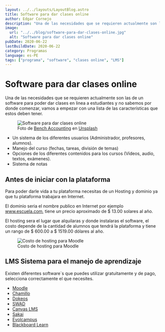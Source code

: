 ```yaml
---
layout: ../../layouts/LayoutBlog.astro
title: Software para dar clases online
author: Edgar Cornejo
description: "Una de las necesidades que se requieren actualmente son las de un software para poder dar clases en linea a estudiantes y no sabemos por donde comenzar, vamos a empezar con una lista de las características que estos deben tener."
image:
  url: "../../blog/software-para-dar-clases-online.jpg"
  alt: "Software para dar clases online"
pubDate: 2020-06-22
lastBuildDate: 2020-06-22
category: Programas
language: es-PE
tags: ["programa", "software", "clases online", "LMS"]
---
```


# Software para dar clases online

Una de las necesidades que se requieren actualmente son las de un software para poder dar clases en linea a estudiantes y no sabemos por donde comenzar, vamos a empezar con una lista de las características que estos deben tener.

<figure>
  <img src="../../blog/software-para-dar-clases-online.jpg" alt="Software para dar clases online"/>
  <figcaption>Foto de <a href="https://unsplash.com/es/@benchaccounting?utm_content=creditCopyText&utm_medium=referral&utm_source=unsplash" title="Bench Accounting" target="_blank">Bench Accounting</a> en <a href="https://unsplash.com/es/fotos/ordenador-portatil-de-operacion-del-hombre-encima-de-la-mesa-C3V88BOoRoM?utm_content=creditCopyText&utm_medium=referral&utm_source=unsplash" title="Unsplash" target="_blank">Unsplash</a>
  </figcaption>
</figure>

- Un sistema de los diferentes usuarios (Administrador, profesores, alumnos).
- Manejo del curso (fechas, tareas, división de temas)
- Opciones de los diferentes contenidos para los cursos (Vídeos, audio, textos, exámenes).
- Sistema de notas

## Antes de iniciar con la plataforma

Para poder darle vida a tu plataforma necesitas de un Hosting y dominio ya que tu plataforma trabajara en Internet. 

El dominio seria el nombre publico en Internet por ejemplo www.escuela.com, tiene un precio aproximado de $ 13.00 solares al año.

El hosting sera el lugar que alquilaras y donde instalaras el software, el costo depende de la cantidad de alumnos que tendrá la plataforma y tiene un rango de $ 600.00 a $ 1519.00 dólares al año.

<figure>
  <img src="../../blog/costo-hosting-moodle.png" alt="Costo de hosting para Moodle"/>
  <figcaption>Costo de hosting para Moodle</figcaption>
</figure>

## LMS Sistema para el manejo de aprendizaje

Existen diferentes software`s que puedes utilizar gratuitamente y de pago, selecciona correctamente el que necesites.

- <a href="https://moodle.org/?lang=es" title="Moodle" target="_blank">Moodle</a>
- <a href="https://chamilo.org/es/" title="Chamillo" target="_blank">Chamillo</a>
- <a href="https://www.dokeos.com/" title="Dokeos" target="_blank">Dokeos</a>
- <a href="https://openswad.org/" title="SWAD" target="_blank">SWAD</a>
- <a href="https://www.instructure.com/canvas/es" title="Canvas LMS" target="_blank">Canvas LMS</a>
- <a href="https://www.sakailms.org/" title="Sakai" target="_blank">Sakai</a>
- <a href="https://www.evolmind.com/" title="Evolcampus" target="_blank">Evolcampus</a>
- <a href="https://www.blackboard.com/es-es" title="Blackboard Learn" target="_blank">Blackboard Learn</a>